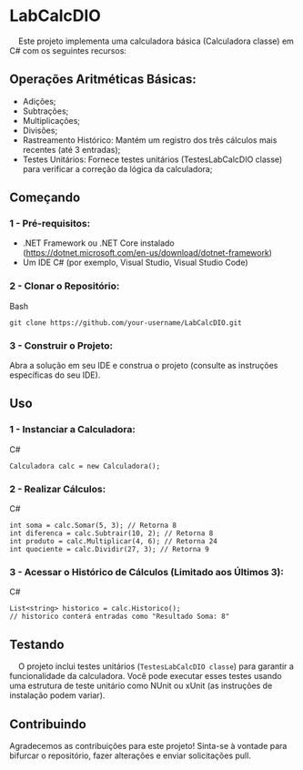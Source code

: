 # LabCalcDIO
&nbsp;&nbsp;&nbsp;&nbsp;Este projeto implementa uma calculadora básica (Calculadora classe) em C# com os seguintes recursos:


## Operações Aritméticas Básicas:

* Adições; 
* Subtrações;
* Multiplicações;
* Divisões;
* Rastreamento Histórico: Mantém um registro dos três cálculos mais recentes (até 3 entradas);
* Testes Unitários: Fornece testes unitários (TestesLabCalcDIO classe) para verificar a correção da lógica da calculadora;

## Começando

### 1 - Pré-requisitos:

* .NET Framework ou .NET Core instalado (https://dotnet.microsoft.com/en-us/download/dotnet-framework)
* Um IDE C# (por exemplo, Visual Studio, Visual Studio Code)

### 2 - Clonar o Repositório:

Bash
```
git clone https://github.com/your-username/LabCalcDIO.git
```

### 3 - Construir o Projeto:
Abra a solução em seu IDE e construa o projeto (consulte as instruções específicas do seu IDE).

## Uso
### 1 - Instanciar a Calculadora:

C#
```
Calculadora calc = new Calculadora();
```

### 2 - Realizar Cálculos:

C#
```
int soma = calc.Somar(5, 3); // Retorna 8
int diferenca = calc.Subtrair(10, 2); // Retorna 8
int produto = calc.Multiplicar(4, 6); // Retorna 24
int quociente = calc.Dividir(27, 3); // Retorna 9
```

### 3 - Acessar o Histórico de Cálculos (Limitado aos Últimos 3):

C#
```
List<string> historico = calc.Historico();
// historico conterá entradas como "Resultado Soma: 8"
```


## Testando
&nbsp;&nbsp;&nbsp;&nbsp;O projeto inclui testes unitários (```TestesLabCalcDIO classe```) para garantir a funcionalidade da calculadora. Você pode executar esses testes usando uma estrutura de teste unitário como NUnit ou xUnit (as instruções de instalação podem variar).

## Contribuindo
Agradecemos as contribuições para este projeto! Sinta-se à vontade para bifurcar o repositório, fazer alterações e enviar solicitações pull.
